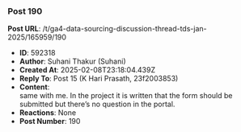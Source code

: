 ### Post 190
**Post URL**: /t/ga4-data-sourcing-discussion-thread-tds-jan-2025/165959/190
- **ID**: 592318
- **Author**: Suhani Thakur (Suhani)
- **Created At**: 2025-02-08T23:18:04.439Z
- **Reply To**: Post 15 (K Hari Prasath, 23f2003853)
- **Content**:  
  same with me. In the project it is written that the form should be submitted but there’s no question in the portal.
- **Reactions**: None
- **Post Number**: 190

